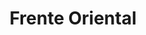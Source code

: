 ﻿---
title: "Frente Oriental"
permalink: periodes_350.html
layout: periode
dataInici: 1939-09-01
dataFi: 1945-05-07
sidebar: periodes
pares:
  - 348:
    title: "Europa / África"
    dataInici: "(1939-09-01)"
    dataFi: "(1945-05-07)"

fills:
  - 823:
    title: "Invasión de Polonia"
    dataInici: "(1939-09-01)"
    dataFi: "(1939-10-06)"

  - 986:
    title: "Guerra de Invierno"
    dataInici: "(1939-11-30)"
    dataFi: "(1940-03-13)"

  - 960:
    title: "Ocupación de Yugoslavia"
    dataInici: "(1941-04-06)"
    dataFi: "(1945-05-15)"

  - 351:
    title: "Gran Guerra Patria"
    dataInici: "(1941-06-22)"
    dataFi: "(1945-05-07)"

jocsPrincipals:
jocsEscenaris:
  - title: "PanzerBlitz"
    bggId: 2238
    dataInici: 
    dataFi: 

  - title: "Night Fight: Solitaire East Front Tactics"
    bggId: 168382
    dataInici: 1943
    dataFi: 

  - title: "North Cape: Convoy Battles in the Arctic, 1942-45"
    bggId: 174895
    dataInici: 1942
    dataFi: 1945

  - title: "PQ-17: Arctic Naval Operations 1941-1943"
    bggId: 26459
    dataInici: 1941
    dataFi: 1943

jocsEpoca:
jocsEpocaEscenaris:
---
